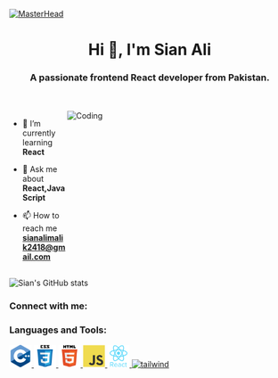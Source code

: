 [<img src="https://img.freepik.com/premium-vector/colorful-banner-with-hands-working-computer-different-electronic-gadgets-devices-symbols-programming-software-development-program-coding_198278-4192.jpg?w=996" alt="MasterHead" style="width:auto; max-height:200px; display:block; margin:auto;">](https://example.com/)


<h1 align="center">Hi 👋, I'm Sian Ali</h1>
<h3 align="center" >A passionate frontend React developer from Pakistan.</h3>

<br><br>
<img align="right" alt="Coding"  width="400"  height="300" src="https://media3.giphy.com/media/bGgsc5mWoryfgKBx1u/200w.gif?cid=6c09b952afhuc57snn7iiph0qj6r1f1z7pwqp09pvophiuvs&ep=v1_gifs_search&rid=200w.gif&ct=g">




- 🌱 I’m currently learning **React**

- 💬 Ask me about **React,JavaScript**

- 📫 How to reach me **sianalimalik2418@gmail.com**

![Sian's GitHub stats](https://github-readme-stats.vercel.app/api?username=SianAliMalik2418&show_icons=true&theme=radical)

<h3 align="left">Connect with me:</h3>
<p align="left">
</p>

<h3 align="left">Languages and Tools:</h3>
<p align="left"> <a href="https://www.w3schools.com/cpp/" target="_blank" rel="noreferrer"> <img src="https://raw.githubusercontent.com/devicons/devicon/master/icons/cplusplus/cplusplus-original.svg" alt="cplusplus" width="40" height="40"/> </a> <a href="https://www.w3schools.com/css/" target="_blank" rel="noreferrer"> <img src="https://raw.githubusercontent.com/devicons/devicon/master/icons/css3/css3-original-wordmark.svg" alt="css3" width="40" height="40"/> </a> <a href="https://www.w3.org/html/" target="_blank" rel="noreferrer"> <img src="https://raw.githubusercontent.com/devicons/devicon/master/icons/html5/html5-original-wordmark.svg" alt="html5" width="40" height="40"/> </a> <a href="https://developer.mozilla.org/en-US/docs/Web/JavaScript" target="_blank" rel="noreferrer"> <img src="https://raw.githubusercontent.com/devicons/devicon/master/icons/javascript/javascript-original.svg" alt="javascript" width="40" height="40"/> </a> <a href="https://reactjs.org/" target="_blank" rel="noreferrer"> <img src="https://raw.githubusercontent.com/devicons/devicon/master/icons/react/react-original-wordmark.svg" alt="react" width="40" height="40"/> </a> <a href="https://tailwindcss.com/" target="_blank" rel="noreferrer"> <img src="https://www.vectorlogo.zone/logos/tailwindcss/tailwindcss-icon.svg" alt="tailwind" width="40" height="40"/> </a> </p>
